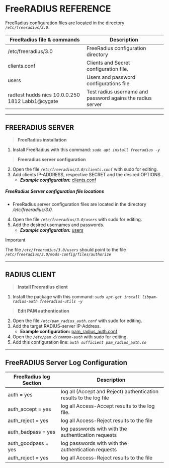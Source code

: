 # FreeRADIUS REFERENCE
FreeRadius configuration files are located in the directory *```/etc/freeradius/3.0.```*

|FreeRadius file & commands  |Description
| ---|----|
|/etc/freeradius/3.0     |FreeRadius configuration directory       |
|clients.conf            |Clients and Secret configuration file.   |
|users                   |Users and password configurations file    |
|radtest hudds nics 10.0.0.250 1812 Labb1@cygate|Test radius username and password agains the radius server|
-------------------------------------------------------------------------

## FREERADIUS SERVER
> **FreeRadius installation**
1. Install FreeRadius with this command: *```sudo apt install freeradius -y```*

> **Freeradius server configuration**
2. Open the file *```/etc/freeradius/3.0/clients.conf```* with sudo for editing.
3. Add clients IP-ADDRESS, respective SECRET and the desired OPTIONS .
    - ***Example configuration:*** [clients.conf](https://github.com/notkasim/Information-Technology/blob/main/FreeRadius/Reference/clients.conf)
##### FreeRadius Server configuration file locations
- FreeRadius server configuration files are located in the directory */etc/freeradius/3.0.*

4. Open the file *```/etc/freeradius/3.0/users```* with sudo for editing.
5. Add the desired usernames and passwords.
    - ***Example configuration:*** [users](https://github.com/notkasim/Information-Technology/blob/main/FreeRadius/Reference/users)
> [!IMPORTANT]
> The file *```/etc/freeradius/3.0/users```* should point to the file *```/etc/freeradius/3.0/mods-config/files/authorize```*
-------------------------------------------------------------------------

## RADIUS CLIENT
> **Install Freeradius client**
1. Install the package with this command: *```sudo apt-get install libpam-radius-auth freeradius-utils -y```*

> **Edit PAM authentication**
2. Open the file *```/etc/pam_radius_auth.conf```* with sudo for editing.
3. Add the target RADIUS-server IP-Address.
    - **Example configuration:** [pam_radius_auth.conf](https://github.com/notkasim/Information-Technology/blob/main/FreeRadius/Reference/pam_radius_auth.conf)
4. Open the *```/etc/pam.d/common-auth```* with sudo for editing.
5. Add this configuration line: *```auth sufficient pam_radius_auth.so ```*
-------------------------------------------------------------------------

## FreeRADIUS Server Log Configuration

|FreeRadius log Section  |Description
| ---|----|
|auth = yes             |log all (Accept and Reject) authentication results to the log file |
|auth_accept = yes      |log all Access-Accept results to the log file.                     |
|auth_reject = yes      |log all Access-Reject results to the file                          |
|auth_badpass = yes     |log passwords with with the authentication requests                |
|auth_goodpass = yes    |log passwords with with the authentication requests                |
|auth_reject = yes      |log all Access-Reject results to the file                          |